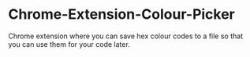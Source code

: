 # Chrome-Extension-Colour-Picker
Chrome extension where you can save hex colour codes to a file so that you can use them for your code later.
